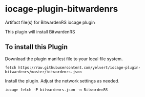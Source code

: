 # iocage-plugin-bitwardenrs
Artifact file(s) for BitwardenRS iocage plugin

This plugin will install BitwardenRS

## To install this Plugin
Download the plugin manifest file to your local file system.
```
fetch https://raw.githubusercontent.com/yelvert/iocage-plugin-bitwardenrs/master/bitwardenrs.json
```
Install the plugin.  Adjust the network settings as needed.
```
iocage fetch -P bitwardenrs.json -n BitwardenRS
```


